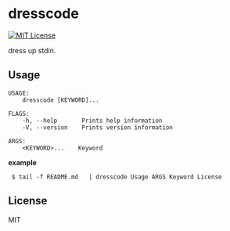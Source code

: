 # dresscode
[![MIT License](http://img.shields.io/badge/license-MIT-blue.svg?style=flat)](LICENSE)

dress up stdin.

## Usage
```
USAGE:
    dresscode [KEYWORD]...

FLAGS:
    -h, --help       Prints help information
    -V, --version    Prints version information

ARGS:
    <KEYWORD>...    Keyword
```

**example**

```
 $ tail -f README.md   | dresscode Usage ARGS Keyword License
 ```

## License
MIT

